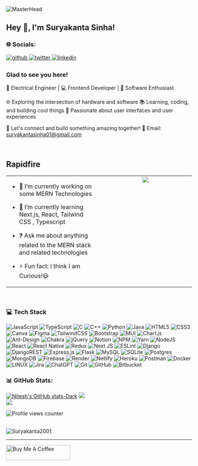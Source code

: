 ![MasterHead](https://c.tenor.com/LDuF2jVabwoAAAAC/banner-welcome.gif)


## Hey 👋, I'm Suryakanta Sinha!  
  
### 🌐 Socials:
<a href="https://github.com/Suryakanta2001" target="_blank">
<img src=https://img.shields.io/badge/github-%2324292e.svg?&style=for-the-badge&logo=github&logoColor=white alt=github style="margin-bottom: 5px;" />
</a>
<a href="https://twitter.com/M_LustFLife" target="_blank">
<img src=https://img.shields.io/badge/twitter-%2300acee.svg?&style=for-the-badge&logo=twitter&logoColor=white alt=twitter style="margin-bottom: 5px;" />
</a>
<a href="https://linkedin.com/in/suryakanta-sinha" target="_blank">
<img src=https://img.shields.io/badge/linkedin-%231E77B5.svg?&style=for-the-badge&logo=linkedin&logoColor=white alt=linkedin style="margin-bottom: 5px;" />
</a>  
  



### Glad to see you here!  
🔧 Electrical Engineer | 💻 Frontend Developer | 🚀 Software Enthusiast

🌐 Exploring the intersection of hardware and software
📚 Learning, coding, and building cool things
🎨 Passionate about user interfaces and user experiences

🌟 Let's connect and build something amazing together!
📧 Email: suryakantasinha01@gmail.com  
  

<br/>  


## Rapidfire  
<table><tr><td valign="top" width="50%">

- 🔭 I’m currently working on some MERN Technologies  
  

- 🌱 I’m currently learning Next.js, React, Tailwind CSS , Typescript 
  

- ❓ Ask me about anything related to the MERN stack and related technologies  
  

- ⚡ Fun fact: I think I am Curious!😃  


</td><td valign="top" width="50%">

<div align="center">
<img src=https://github.com/Suryakanta2001/Suryakanta2001/assets/91490320/9946dfc7-1752-45bb-8f39-7a8a6433c7be/>
</div>  


</td></tr></table>  

<br/>  


### 💻 Tech Stack  
![JavaScript](https://img.shields.io/badge/javascript-%23323330.svg?style=flat&logo=javascript&logoColor=%23F7DF1E) 
![TypeScript](https://img.shields.io/badge/typescript-%23007ACC.svg?style=flat&logo=typescript&logoColor=white) 
![C](https://img.shields.io/badge/c-%2300599C.svg?style=flat&logo=c&logoColor=white) 
![C++](https://img.shields.io/badge/c++-%2300599C.svg?style=flat&logo=c%2B%2B&logoColor=white) 
![Python](https://img.shields.io/badge/python-3670A0?style=flat&logo=python&logoColor=ffdd54) 
![Java](https://img.shields.io/badge/java-%23ED8B00.svg?style=flat&logo=java&logoColor=white) 
![HTML5](https://img.shields.io/badge/html5-%23E34F26.svg?style=flat&logo=html5&logoColor=white)
![CSS3](https://img.shields.io/badge/css3-%231572B6.svg?style=flat&logo=css3&logoColor=white)
![Canva](https://img.shields.io/badge/Canva-%2300C4CC.svg?style=flat&logo=Canva&logoColor=white)
![Figma](https://img.shields.io/badge/figma-%23F24E1E.svg?style=flat&logo=figma&logoColor=white)
![TailwindCSS](https://img.shields.io/badge/tailwindcss-%2338B2AC.svg?style=flat&logo=tailwind-css&logoColor=white)
![Bootstrap](https://img.shields.io/badge/bootstrap-%23563D7C.svg?style=flat&logo=bootstrap&logoColor=white) 
![MUI](https://img.shields.io/badge/MUI-%230081CB.svg?style=flat&logo=material-ui&logoColor=white)
![Chart.js](https://img.shields.io/badge/chart.js-F5788D.svg?style=flat&logo=chart.js&logoColor=white)
![Ant-Design](https://img.shields.io/badge/-AntDesign-%230170FE?style=flat&logo=ant-design&logoColor=white) 
![Chakra](https://img.shields.io/badge/chakra-%234ED1C5.svg?style=flat&logo=chakraui&logoColor=white) 
![jQuery](https://img.shields.io/badge/jquery-%230769AD.svg?style=flat&logo=jquery&logoColor=white)
![Notion](https://img.shields.io/badge/Notion-%23000000.svg?style=flat&logo=notion&logoColor=white)
![NPM](https://img.shields.io/badge/NPM-%23000000.svg?style=flat&logo=npm&logoColor=white)
![Yarn](https://img.shields.io/badge/yarn-%232C8EBB.svg?style=flat&logo=yarn&logoColor=white)
![NodeJS](https://img.shields.io/badge/node.js-6DA55F?style=flat&logo=node.js&logoColor=white)
![React](https://img.shields.io/badge/react-%2320232a.svg?style=flat&logo=react&logoColor=%2361DAFB) 
![React Native](https://img.shields.io/badge/react_native-%2320232a.svg?style=flat&logo=react&logoColor=%2361DAFB) 
![Redux](https://img.shields.io/badge/redux-%23593d88.svg?style=flat&logo=redux&logoColor=white)
![Next JS](https://img.shields.io/badge/Next-black?style=flat&logo=next.js&logoColor=white)
![ESLint](https://img.shields.io/badge/ESLint-4B3263?style=flat&logo=eslint&logoColor=white)
![Django](https://img.shields.io/badge/django-%23092E20.svg?style=flat&logo=django&logoColor=white) 
![DjangoREST](https://img.shields.io/badge/DJANGO-REST-ff1709?style=flat&logo=django&logoColor=white&color=ff1709&labelColor=gray) 
![Express.js](https://img.shields.io/badge/express.js-%23404d59.svg?style=flat&logo=express&logoColor=%2361DAFB) 
![Flask](https://img.shields.io/badge/flask-%23000.svg?style=flat&logo=flask&logoColor=white)
![MySQL](https://img.shields.io/badge/mysql-%2300f.svg?style=flat&logo=mysql&logoColor=white) 
![SQLite](https://img.shields.io/badge/sqlite-%2307405e.svg?style=flat&logo=sqlite&logoColor=white) 
![Postgres](https://img.shields.io/badge/postgres-%23316192.svg?style=flat&logo=postgresql&logoColor=white)
![MongoDB](https://img.shields.io/badge/MongoDB-%234ea94b.svg?style=flat&logo=mongodb&logoColor=white)
![Firebase](https://img.shields.io/badge/firebase-%23039BE5.svg?style=flat&logo=firebase)
![Render](https://img.shields.io/badge/Render-%46E3B7.svg?style=flat&logo=render&logoColor=white)
![Netlify](https://img.shields.io/badge/netlify-%23000000.svg?style=flat&logo=netlify&logoColor=#00C7B7)
![Heroku](https://img.shields.io/badge/heroku-%23430098.svg?style=flat&logo=heroku&logoColor=white)
![Postman](https://img.shields.io/badge/Postman-FF6C37?style=flat&logo=postman&logoColor=white)
![Docker](https://img.shields.io/badge/docker-%230db7ed.svg?style=flat&logo=docker&logoColor=white) 
![LINUX](https://img.shields.io/badge/Linux-FCC624?style=flat&logo=linux&logoColor=black)
![Jira](https://img.shields.io/badge/jira-%230A0FFF.svg?style=flat&logo=jira&logoColor=white)
![ChatGPT](https://img.shields.io/badge/chatGPT-74aa9c?style=flat&logo=openai&logoColor=white)
![Git](https://img.shields.io/badge/git-%23F05033.svg?style=flat&logo=git&logoColor=white)
![GitHub](https://img.shields.io/badge/github-%23121011.svg?style=flat&logo=github&logoColor=white)
![Bitbucket](https://img.shields.io/badge/bitbucket-%230047B3.svg?style=flat&logo=bitbucket&logoColor=white)
<br/>  


### 📊 GitHub Stats:
[![Nitesh's GitHub stats-Dark](https://github-readme-stats.vercel.app/api?username=Suryakanta2001&theme=dark&count_private=true&show_icons=true)](https://github.com/Suryakanta2001/github-readme-stats#gh-dark-mode-only)
![](https://github-readme-streak-stats.herokuapp.com/?user=Suryakanta2001&theme=dark)<br/>
![](https://github-readme-stats.vercel.app/api/top-langs/?username=Suryakanta2001&count_private=true&show_icons=true&theme=dark)
<br/>  

![Profile views counter](https://komarev.com/ghpvc/?username=Suryakanta2001&&style=flat-square)  
  
<br/>  
<img align="center" src="https://github-readme-streak-stats.herokuapp.com/?user=Suryakanta2001&" alt="Suryakanta2001" />
<br />

----
<a href="https://www.buymeacoffee.com/SuryakantaSinha" target="_blank"><img src="https://cdn.buymeacoffee.com/buttons/default-orange.png" alt="Buy Me A Coffee" height="41" width="174"></a>
